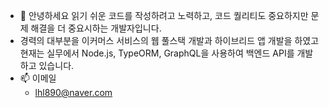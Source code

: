 - 👋 안녕하세요 읽기 쉬운 코드를 작성하려고 노력하고, 코드 퀄리티도 중요하지만 문제 해결을 더 중요시하는 개발자입니다.
- 경력의 대부분을 이커머스 서비스의 웹 풀스택 개발과 하이브리드 앱 개발을 하였고 현재는 실무에서 Node.js, TypeORM, GraphQL을 사용하여 백엔드 API를 개발하고 있습니다.
- 📫 이메일
  - lhl890@naver.com

<!---
dobot0101/dobot0101 is a ✨ special ✨ repository because its `README.md` (this file) appears on your GitHub profile.
You can click the Preview link to take a look at your changes.
--->
